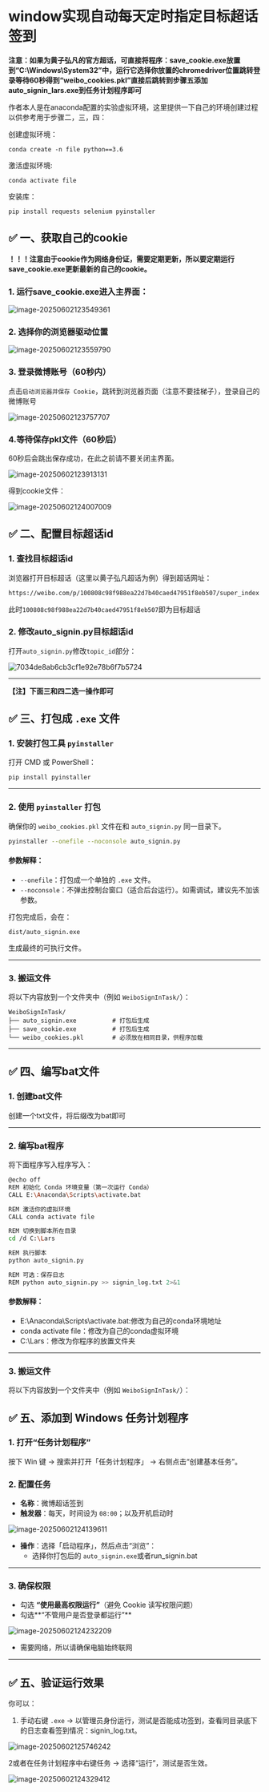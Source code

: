 # window实现自动每天定时指定目标超话签到

**注意：如果为黄子弘凡的官方超话，可直接将程序：save_cookie.exe放置到“C:\Windows\System32”中，运行它选择你放置的chromedriver位置跳转登录等待60秒得到“weibo_cookies.pkl”直接后跳转到步骤五添加auto_signin_lars.exe到任务计划程序即可**

作者本人是在anaconda配置的实验虚拟环境，这里提供一下自己的环境创建过程以供参考用于步骤二，三，四：

创建虚拟环境：

```
conda create -n file python==3.6
```

激活虚拟环境:

```
conda activate file
```

安装库：

```
pip install requests selenium pyinstaller
```

## ✅ 一、获取自己的cookie

**！！！注意由于cookie作为网络身份证，需要定期更新，所以要定期运行save_cookie.exe更新最新的自己的cookie。**

### 1. 运行save_cookie.exe进入主界面：

![image-20250602123549361](https://gitee.com/Memory578/picgo/raw/master/img/image-20250602123549361.png)

### 2. 选择你的浏览器驱动位置

![image-20250602123559790](https://gitee.com/Memory578/picgo/raw/master/img/image-20250602123559790.png)

### 3. 登录微博账号（60秒内）

点击`启动浏览器并保存 Cookie`，跳转到浏览器页面（注意不要挂梯子），登录自己的微博账号

![image-20250602123757707](https://gitee.com/Memory578/picgo/raw/master/img/image-20250602123757707.png)

### 4.等待保存pkl文件（60秒后）

60秒后会跳出保存成功，在此之前请不要关闭主界面。

![image-20250602123913131](https://gitee.com/Memory578/picgo/raw/master/img/image-20250602123913131.png)

得到cookie文件：

![image-20250602124007009](https://gitee.com/Memory578/picgo/raw/master/img/image-20250602124007009.png)

## ✅ 二、配置目标超话id

### 1. 查找目标超话id

浏览器打开目标超话（这里以黄子弘凡超话为例）得到超话网址：

```bash
https://weibo.com/p/100808c98f988ea22d7b40caed47951f8eb507/super_index
```

此时`100808c98f988ea22d7b40caed47951f8eb507`即为目标超话

### 2. 修改auto_signin.py目标超话id

打开`auto_signin.py`修改`topic_id`部分：

![7034de8ab6cb3cf1e92e78b6f7b5724](https://gitee.com/Memory578/picgo/raw/master/img/7034de8ab6cb3cf1e92e78b6f7b5724.png)

------

**【注】下面三和四二选一操作即可**

## ✅ 三、打包成 `.exe` 文件

### 1. 安装打包工具 `pyinstaller`

打开 CMD 或 PowerShell：

```bash
pip install pyinstaller
```

------

### 2. 使用 `pyinstaller` 打包

确保你的 `weibo_cookies.pkl` 文件在和 `auto_signin.py` 同一目录下。

```bash
pyinstaller --onefile --noconsole auto_signin.py
```

#### 参数解释：

- `--onefile`：打包成一个单独的 `.exe` 文件。
- `--noconsole`：不弹出控制台窗口（适合后台运行）。如需调试，建议先不加该参数。

打包完成后，会在：

```
dist/auto_signin.exe
```

生成最终的可执行文件。

------

### 3. 搬运文件

将以下内容放到一个文件夹中（例如 `WeiboSignInTask/`）：

```
WeiboSignInTask/
├── auto_signin.exe          # 打包后生成
├── save_cookie.exe          # 打包后生成
└── weibo_cookies.pkl        # 必须放在相同目录，供程序加载
```

------

## ✅ 四、编写bat文件

### 1. 创建bat文件

创建一个txt文件，将后缀改为bat即可

------

### 2. 编写bat程序

将下面程序写入程序写入：

```bash
@echo off
REM 初始化 Conda 环境变量（第一次运行 Conda）
CALL E:\Anaconda\Scripts\activate.bat

REM 激活你的虚拟环境
CALL conda activate file

REM 切换到脚本所在目录
cd /d C:\Lars

REM 执行脚本
python auto_signin.py

REM 可选：保存日志
REM python auto_signin.py >> signin_log.txt 2>&1
```

#### 参数解释：

- E:\Anaconda\Scripts\activate.bat:修改为自己的conda环境地址
- conda activate file：修改为自己的conda虚拟环境
- C:\Lars：修改为你程序的放置文件夹

------

### 3. 搬运文件

将以下内容放到一个文件夹中（例如 `WeiboSignInTask/`）：

## ✅ 五、添加到 Windows 任务计划程序

### 1. 打开“任务计划程序”

按下 Win 键 → 搜索并打开「任务计划程序」 → 右侧点击“创建基本任务”。

### 2. 配置任务

- **名称**：微博超话签到
- **触发器**：每天，时间设为 `08:00`；以及开机启动时

![image-20250602124139611](https://gitee.com/Memory578/picgo/raw/master/img/image-20250602124139611.png)

- **操作**：选择「启动程序」，然后点击“浏览”：
  - 选择你打包后的 `auto_signin.exe`或者run_signin.bat

------

### 3. 确保权限

- 勾选 **“使用最高权限运行”**（避免 Cookie 读写权限问题）
- 勾选**“不管用户是否登录都运行”**

![image-20250602124232209](https://gitee.com/Memory578/picgo/raw/master/img/image-20250602124232209.png)

- 需要网络，所以请确保电脑始终联网

------

## ✅ 五、验证运行效果

你可以：

1. 手动右键 `.exe` → 以管理员身份运行，测试是否能成功签到，查看同目录底下的日志查看签到情况：signin_log.txt。

![image-20250602125746242](https://gitee.com/Memory578/picgo/raw/master/img/image-20250602125746242.png)

2或者在任务计划程序中右键任务 → 选择“运行”，测试是否生效。

![image-20250602124329412](https://gitee.com/Memory578/picgo/raw/master/img/image-20250602124329412.png)